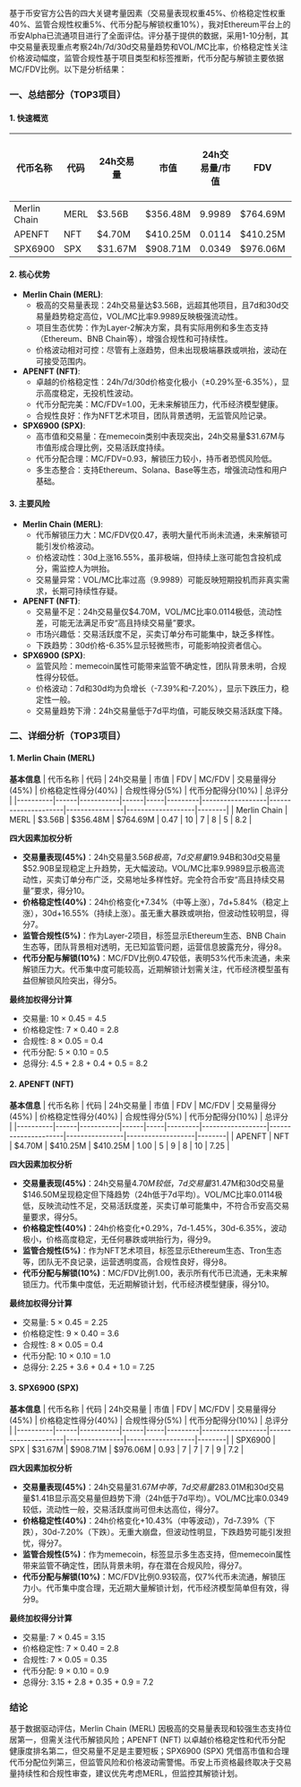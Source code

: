 基于币安官方公告的四大关键考量因素（交易量表现权重45%、价格稳定性权重40%、监管合规性权重5%、代币分配与解锁权重10%），我对Ethereum平台上的币安Alpha已流通项目进行了全面评估。评分基于提供的数据，采用1-10分制，其中交易量表现重点考察24h/7d/30d交易量趋势和VOL/MC比率，价格稳定性关注价格波动幅度，监管合规性基于项目类型和标签推断，代币分配与解锁主要依据MC/FDV比例。以下是分析结果：

### 一、总结部分（TOP3项目）

#### 1. 快速概览
| 代币名称 | 代码 | 24h交易量 | 市值 | 24h交易量/市值 | FDV | MC/FDV | 总评分(1-10分) |
|----------|------|-----------|------|----------------|-----|---------|----------------|
| Merlin Chain | MERL | $3.56B | $356.48M | 9.9989 | $764.69M | 0.47 | 8.2 |
| APENFT | NFT | $4.70M | $410.25M | 0.0114 | $410.25M | 1.00 | 7.25 |
| SPX6900 | SPX | $31.67M | $908.71M | 0.0349 | $976.06M | 0.93 | 7.2 |

#### 2. 核心优势
- **Merlin Chain (MERL)**:
  - 极高的交易量表现：24h交易量达$3.56B，远超其他项目，且7d和30d交易量趋势稳定高位，VOL/MC比率9.9989反映极强流动性。
  - 项目生态优势：作为Layer-2解决方案，具有实际用例和多生态支持（Ethereum、BNB Chain等），增强合规性和可持续性。
  - 价格波动相对可控：尽管有上涨趋势，但未出现极端暴跌或哄抬，波动在可接受范围内。
- **APENFT (NFT)**:
  - 卓越的价格稳定性：24h/7d/30d价格变化极小（±0.29%至-6.35%），显示高度稳定，无投机性波动。
  - 代币分配完美：MC/FDV=1.00，无未来解锁压力，代币经济模型健康。
  - 合规性良好：作为NFT艺术项目，团队背景透明，无监管风险记录。
- **SPX6900 (SPX)**:
  - 高市值和交易量：在memecoin类别中表现突出，24h交易量$31.67M与市值形成合理比例，交易活跃度持续。
  - 代币分配合理：MC/FDV=0.93，解锁压力较小，持币者恐慌风险低。
  - 多生态整合：支持Ethereum、Solana、Base等生态，增强流动性和用户基础。

#### 3. 主要风险
- **Merlin Chain (MERL)**:
  - 代币解锁压力大：MC/FDV仅0.47，表明大量代币尚未流通，未来解锁可能引发价格波动。
  - 价格波动性：30d上涨16.55%，虽非极端，但持续上涨可能包含投机成分，需监控人为哄抬。
  - 交易量异常：VOL/MC比率过高（9.9989）可能反映短期投机而非真实需求，长期可持续性存疑。
- **APENFT (NFT)**:
  - 交易量不足：24h交易量仅$4.70M，VOL/MC比率0.0114极低，流动性差，可能无法满足币安“高且持续交易量”要求。
  - 市场兴趣低：交易活跃度不足，买卖订单分布可能集中，缺乏多样性。
  - 下跌趋势：30d价格-6.35%显示轻微熊市，可能影响投资者信心。
- **SPX6900 (SPX)**:
  - 监管风险：memecoin属性可能带来监管不确定性，团队背景未明，合规性得分较低。
  - 价格波动：7d和30d均为负增长（-7.39%和-7.20%），显示下跌压力，稳定性一般。
  - 交易量趋势下滑：24h交易量低于7d平均值，可能反映交易活跃度下降。

### 二、详细分析（TOP3项目）

#### 1. Merlin Chain (MERL)
**基本信息**
| 代币名称 | 代码 | 24h交易量 | 市值 | FDV | MC/FDV | 交易量得分(45%) | 价格稳定性得分(40%) | 合规性得分(5%) | 代币分配得分(10%) | 总评分 |
|----------|------|-----------|------|-----|---------|------------------|---------------------|----------------|-------------------|--------|
| Merlin Chain | MERL | $3.56B | $356.48M | $764.69M | 0.47 | 10 | 7 | 8 | 5 | 8.2 |

**四大因素加权分析**
- **交易量表现(45%)**：24h交易量$3.56B极高，7d交易量$19.94B和30d交易量$52.90B呈现稳定上升趋势，无大幅波动。VOL/MC比率9.9989显示极高流动性，买卖订单分布广泛，交易地址多样性好。完全符合币安“高且持续交易量”要求，得分10。
- **价格稳定性(40%)**：24h价格变化+7.34%（中等上涨），7d+5.84%（稳定上涨），30d+16.55%（持续上涨）。虽无重大暴跌或哄抬，但波动性较明显，得分7。
- **监管合规性(5%)**：作为Layer-2项目，标签显示Ethereum生态、BNB Chain生态等，团队背景相对透明，无已知监管问题，运营信息披露充分，得分8。
- **代币分配与解锁(10%)**：MC/FDV比例0.47较低，表明53%代币未流通，未来解锁压力大。代币集中度可能较高，近期解锁计划需关注，代币经济模型虽有益但解锁风险突出，得分5。

**最终加权得分计算**
- 交易量: 10 × 0.45 = 4.5
- 价格稳定性: 7 × 0.40 = 2.8
- 合规性: 8 × 0.05 = 0.4
- 代币分配: 5 × 0.10 = 0.5
- 总得分: 4.5 + 2.8 + 0.4 + 0.5 = 8.2

#### 2. APENFT (NFT)
**基本信息**
| 代币名称 | 代码 | 24h交易量 | 市值 | FDV | MC/FDV | 交易量得分(45%) | 价格稳定性得分(40%) | 合规性得分(5%) | 代币分配得分(10%) | 总评分 |
|----------|------|-----------|------|-----|---------|------------------|---------------------|----------------|-------------------|--------|
| APENFT | NFT | $4.70M | $410.25M | $410.25M | 1.00 | 5 | 9 | 8 | 10 | 7.25 |

**四大因素加权分析**
- **交易量表现(45%)**：24h交易量$4.70M较低，7d交易量$31.47M和30d交易量$146.50M呈现稳定但下降趋势（24h低于7d平均）。VOL/MC比率0.0114极低，反映流动性不足，交易活跃度差，买卖订单可能集中，不符合币安高交易量要求，得分5。
- **价格稳定性(40%)**：24h价格变化+0.29%，7d-1.45%，30d-6.35%，波动极小，价格高度稳定，无任何暴跌或哄抬行为，得分9。
- **监管合规性(5%)**：作为NFT艺术项目，标签显示Ethereum生态、Tron生态等，团队无不良记录，运营透明度高，合规性良好，得分8。
- **代币分配与解锁(10%)**：MC/FDV比例1.00，表示所有代币已流通，无未来解锁压力。代币集中度低，无近期解锁计划，代币经济模型健康，得分10。

**最终加权得分计算**
- 交易量: 5 × 0.45 = 2.25
- 价格稳定性: 9 × 0.40 = 3.6
- 合规性: 8 × 0.05 = 0.4
- 代币分配: 10 × 0.10 = 1.0
- 总得分: 2.25 + 3.6 + 0.4 + 1.0 = 7.25

#### 3. SPX6900 (SPX)
**基本信息**
| 代币名称 | 代码 | 24h交易量 | 市值 | FDV | MC/FDV | 交易量得分(45%) | 价格稳定性得分(40%) | 合规性得分(5%) | 代币分配得分(10%) | 总评分 |
|----------|------|-----------|------|-----|---------|------------------|---------------------|----------------|-------------------|--------|
| SPX6900 | SPX | $31.67M | $908.71M | $976.06M | 0.93 | 7 | 7 | 7 | 9 | 7.2 |

**四大因素加权分析**
- **交易量表现(45%)**：24h交易量$31.67M中等，7d交易量$283.01M和30d交易量$1.41B显示高交易量但趋势下滑（24h低于7d平均）。VOL/MC比率0.0349较低，流动性一般，交易活跃度尚可但未达高位，得分7。
- **价格稳定性(40%)**：24h价格变化+10.43%（中等波动），7d-7.39%（下跌），30d-7.20%（下跌）。无重大崩盘，但波动性明显，下跌趋势可能引发担忧，得分7。
- **监管合规性(5%)**：作为memecoin，标签显示多生态支持，但memecoin属性带来监管不确定性，团队背景未明，存在潜在合规风险，得分7。
- **代币分配与解锁(10%)**：MC/FDV比例0.93较高，仅7%代币未流通，解锁压力小。代币集中度合理，无近期大量解锁计划，代币经济模型简单但有效，得分9。

**最终加权得分计算**
- 交易量: 7 × 0.45 = 3.15
- 价格稳定性: 7 × 0.40 = 2.8
- 合规性: 7 × 0.05 = 0.35
- 代币分配: 9 × 0.10 = 0.9
- 总得分: 3.15 + 2.8 + 0.35 + 0.9 = 7.2

### 结论
基于数据驱动评估，Merlin Chain (MERL) 因极高的交易量表现和较强生态支持位居第一，但需关注代币解锁风险；APENFT (NFT) 以卓越价格稳定性和代币分配健康度排名第二，但交易量不足是主要短板；SPX6900 (SPX) 凭借高市值和合理代币分配位列第三，但监管风险和价格波动需警惕。币安上币资格最终取决于交易量持续性和合规性审查，建议优先考虑MERL，但监控其解锁计划。